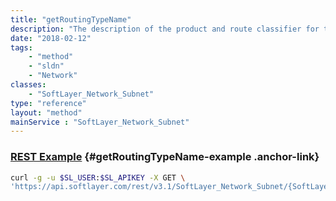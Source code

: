 ```yaml
---
title: "getRoutingTypeName"
description: "The description of the product and route classifier for this routed subnet, with the following values: Primary, Portable, Static, Global, IPSec Static NAT."
date: "2018-02-12"
tags:
    - "method"
    - "sldn"
    - "Network"
classes:
    - "SoftLayer_Network_Subnet"
type: "reference"
layout: "method"
mainService : "SoftLayer_Network_Subnet"
---
```


### [REST Example](#getRoutingTypeName-example) <a href="/article/rest/"><i class="fas fa-question"></i></a> {#getRoutingTypeName-example .anchor-link} 
```bash
curl -g -u $SL_USER:$SL_APIKEY -X GET \
'https://api.softlayer.com/rest/v3.1/SoftLayer_Network_Subnet/{SoftLayer_Network_SubnetID}/getRoutingTypeName'
```
